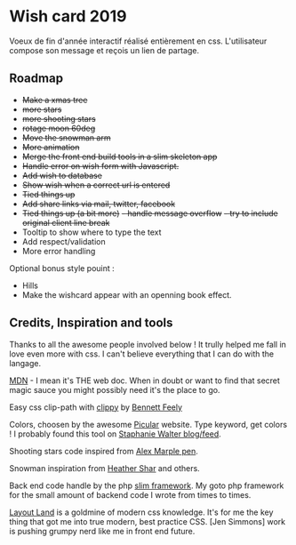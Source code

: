 # Wish card 2019
Voeux de fin d'année interactif réalisé entièrement en css. L'utilisateur compose son message et reçois un lien de partage.

## Roadmap
- ~~Make a xmas tree~~
- ~~more stars~~
- ~~more shooting stars~~
- ~~rotage moon 60deg~~
- ~~Move the snowman arm~~
- ~~More animation~~
- ~~Merge the front end build tools in a slim skeleton app~~
- ~~Handle error on wish form with Javascript.~~
- ~~Add wish to database~~
- ~~Show wish when a correct url is entered~~
- ~~Tied things up~~
- ~~Add share links via mail, twitter, facebook~~
- ~~Tied things up (a bit more)~~
	~~- handle message overflow~~
	~~- try to include original client line break~~
- Tooltip to show where to type the text
- Add respect/validation
- More error handling

Optional bonus style pouint :
- Hills
- Make the wishcard appear with an openning book effect.

## Credits, Inspiration and tools

Thanks to all the awesome people involved below ! It trully helped me fall in love even more with css. I can't believe everything that I can do with the langage.

[MDN](https://developer.mozilla.org) - I mean it's THE web doc. When in doubt or want to find that secret magic sauce you might possibly need it's the place to go.

Easy css clip-path with [clippy](https://bennettfeely.com/clippy/) by [Bennett Feely](https://bennettfeely.com/)

Colors, choosen by the awesome [Picular](https://picular.co/) website. Type keyword, get colors ! I probably found this tool on [Staphanie Walter blog/feed](https://stephaniewalter.design/).

Shooting stars code inspired from [Alex Marple pen](https://codepen.io/alexmarple/pen/moBuj).

Snowman inspiration from [Heather Shar](https://codepen.io/heatheraislinn/pen/maRzbN) and others.

Back end code handle by the php [slim framework](https://www.slimframework.com). My goto php framework for the small amount of backend code I wrote from times to times.

[Layout Land](https://www.youtube.com/channel/UC7TizprGknbDalbHplROtag/videos) is a goldmine of modern css knowledge. It's for me the key thing that got me into true modern, best practice CSS. [Jen Simmons] work is pushing grumpy nerd like me in front end future.
